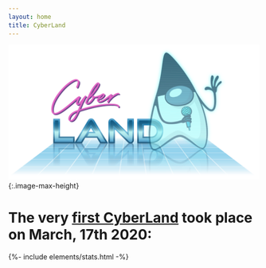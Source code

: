 ```yaml
---
layout: home
title: CyberLand
---
```


![cyberland](/assets/logo/cyberland_light_bg.png){:.image-max-height}

# The very [first CyberLand](/2020) took place on March, 17th 2020:

<div>
{%- include elements/stats.html -%}
</div>
